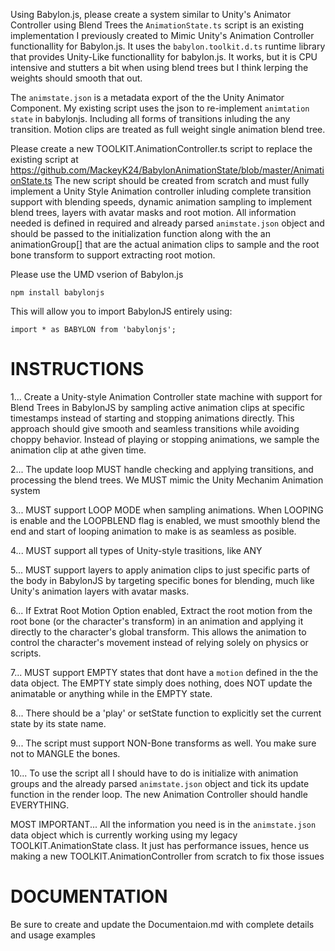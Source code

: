 Using Babylon.js, please create a system similar to Unity's Animator Controller using Blend Trees
the `AnimationState.ts` script is an existing implementation I previously created to Mimic
Unity's Animation Controller functionallity for Babylon.js. It uses the `babylon.toolkit.d.ts`
runtime library that provides Unity-Like functionallity for babylon.js. It works, but it is
CPU intensive and stutters a bit when using blend trees but I think lerping the weights should
smooth that out.

The `animstate.json` is a metadata export of the the Unity Animator Component. My existing script
uses the json to re-implement `animtation state` in babylonjs. Including all forms of transitions
inluding the any transition. Motion clips are treated as full weight single animation blend tree.

Please create a new TOOLKIT.AnimationController.ts script to replace the existing script at https://github.com/MackeyK24/BabylonAnimationState/blob/master/AnimationState.ts
The new script should be created from scratch and must fully implement a Unity Style Animation controller inluding complete transition support with blending speeds, dynamic animation sampling to implement blend trees, layers with avatar masks and root motion. All information needed is defined in required and already parsed `animstate.json` object and should be passed to the initialization function along with the an animationGroup[] that are the actual animation clips to sample and the root bone transform to support extracting root motion.

Please use the UMD vserion of Babylon.js
```
npm install babylonjs
```

This will allow you to import BabylonJS entirely using:
```
import * as BABYLON from 'babylonjs';
```

# INSTRUCTIONS

1... Create a Unity-style Animation Controller state machine with support for Blend Trees in BabylonJS by sampling active animation clips at specific timestamps instead of starting and stopping animations directly. This approach should give smooth and seamless transitions while avoiding choppy behavior. Instead of playing or stopping animations, we sample the animation clip at athe given time.

2... The update loop MUST handle checking and applying transitions, and processing the blend trees. We MUST mimic the Unity Mechanim Animation system

3... MUST support LOOP MODE when sampling animations. When LOOPING is enable and the LOOPBLEND flag is enabled, we must smoothly blend the end and start of looping animation to make is as seamless as posible.

4... MUST support all types of Unity-style trasitions, like ANY

5... MUST support layers to apply animation clips to just specific parts of the body in BabylonJS by targeting specific bones for blending, much like Unity's animation layers with avatar masks. 

6... If Extrat Root Motion Option enabled, Extract the root motion from the root bone (or the character's transform) in an animation and applying it directly to the character's global transform. This allows the animation to control the character's movement instead of relying solely on physics or scripts.

7... MUST support EMPTY states that dont have a `motion` defined in the the data object. The EMPTY state simply does nothing, does NOT update the animatable or anything while in the EMPTY state.

8... There should be a 'play' or setState function to explicitly set the current state by its state name.

9... The script must support NON-Bone transforms as well. You make sure not to MANGLE the bones.

10... To use the script all I should have to do is initialize with animation groups and the already parsed `animstate.json`  object and tick its update function in the render loop. The new Animation Controller should handle EVERYTHING. 

MOST IMPORTANT... All the information you need is in the `animstate.json` data object which is currently working using my legacy TOOLKIT.AnimationState class. It just has performance issues, hence us making a new TOOLKIT.AnimationController from scratch to fix those issues

# DOCUMENTATION
Be sure to create and update the Documentaion.md with complete details and usage examples
